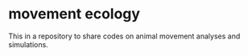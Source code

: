 movement ecology
================

This in a repository to share codes on animal movement analyses and simulations.

